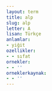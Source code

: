 ```yaml
---
layout: term
title: alp
slug: alp
letter: A
lisan: Türkçe
anlamlar:
- yiğit
ozellikler:
- - sıfat
ornekler:
- - ''
orneklerkaynak:
- - ''
---
```

